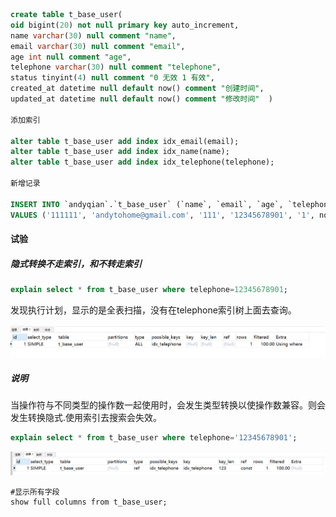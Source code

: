 ```sql
create table t_base_user(   
oid bigint(20) not null primary key auto_increment,  
name varchar(30) null comment "name",  
email varchar(30) null comment "email",  
age int null comment "age",  
telephone varchar(30) null comment "telephone",  
status tinyint(4) null comment "0 无效 1 有效",  
created_at datetime null default now() comment "创建时间",  
updated_at datetime null default now() comment "修改时间"  )

添加索引

alter table t_base_user add index idx_email(email);
alter table t_base_user add index idx_name(name);
alter table t_base_user add index idx_telephone(telephone);

新增记录

INSERT INTO `andyqian`.`t_base_user` (`name`, `email`, `age`, `telephone`, `status`, `created_at`, `updated_at`) 
VALUES ('111111', 'andytohome@gmail.com', '111', '12345678901', '1', now(),now());
```

#### 试验

##### 隐式转换不走索引，和不转走索引

```sql
explain select * from t_base_user where telephone=12345678901;
```

发现执行计划，显示的是全表扫描，没有在telephone索引树上面去查询。

![image](../../images/Snipaste_2022-07-20_23-11-01.png)

##### 说明

当操作符与不同类型的操作数一起使用时，会发生类型转换以使操作数兼容。则会发生转换隐式.使用索引去搜索会失效。

```sql
explain select * from t_base_user where telephone='12345678901';
```

![image](../../images/Snipaste_2022-07-20_23-13-19.png)



```dotnetcli
#显示所有字段
show full columns from t_base_user;
```